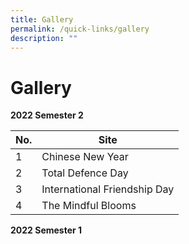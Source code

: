 ```yaml
---
title: Gallery
permalink: /quick-links/gallery
description: ""
---
```

# **Gallery**

**2022 Semester 2**

| No. 	| Site 	|
|---	|---	|
| 1 	| Chinese New Year 	|
| 2 	| Total Defence Day 	|
| 3 	| International Friendship Day 	|
| 4 	| The Mindful Blooms 	|

**2022 Semester 1**